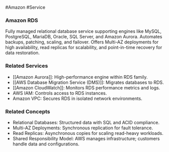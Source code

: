 #Amazon #Service 
### Amazon RDS

Fully managed relational database service supporting engines like MySQL, PostgreSQL, MariaDB, Oracle, SQL Server, and Amazon Aurora. Automates backups, patching, scaling, and failover. Offers Multi-AZ deployments for high availability, read replicas for scalability, and point-in-time recovery for data restoration.

### Related Services

- [[Amazon Aurora]]: High-performance engine within RDS family.
- [[AWS Database Migration Service (DMS)]]: Migrates databases to RDS.
- [[Amazon CloudWatch]]: Monitors RDS performance metrics and logs.
- AWS IAM: Controls access to RDS instances.
- Amazon VPC: Secures RDS in isolated network environments.

### Related Concepts
- Relational Databases: Structured data with SQL and ACID compliance.
- Multi-AZ Deployments: Synchronous replication for fault tolerance.
- Read Replicas: Asynchronous copies for scaling read-heavy workloads.
- Shared Responsibility Model: AWS manages infrastructure; customers handle data and configurations.
